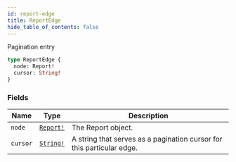 ```yaml
---
id: report-edge
title: ReportEdge
hide_table_of_contents: false
---
```



Pagination entry

```graphql
type ReportEdge {
  node: Report!
  cursor: String!
}
```


### Fields


| Name | Type | Description |
| ---- | ---- | ----------- |
| `node` | [`Report!`](../../objects/report) | The Report object. |
| `cursor` | [`String!`](../../scalars/string) | A string that serves as a pagination cursor for this particular edge. |





